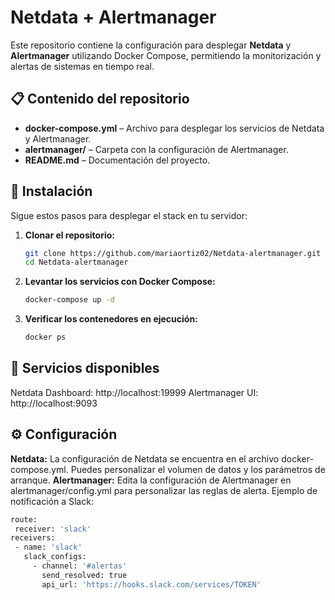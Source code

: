 # Netdata + Alertmanager

Este repositorio contiene la configuración para desplegar **Netdata** y **Alertmanager** utilizando Docker Compose, permitiendo la monitorización y alertas de sistemas en tiempo real.

## 📋 Contenido del repositorio

- **docker-compose.yml** – Archivo para desplegar los servicios de Netdata y Alertmanager.
- **alertmanager/** – Carpeta con la configuración de Alertmanager.
- **README.md** – Documentación del proyecto.

## 🚀 Instalación

Sigue estos pasos para desplegar el stack en tu servidor:

1. **Clonar el repositorio:**

   ```bash
   git clone https://github.com/mariaortiz02/Netdata-alertmanager.git
   cd Netdata-alertmanager
2. **Levantar los servicios con Docker Compose:**

   ```bash
   docker-compose up -d

3. **Verificar los contenedores en ejecución:**

   ```bash
   docker ps

## 📡 Servicios disponibles
Netdata Dashboard: http://localhost:19999
Alertmanager UI: http://localhost:9093

## ⚙️ Configuración
**Netdata:** La configuración de Netdata se encuentra en el archivo docker-compose.yml. Puedes personalizar el volumen de datos y los parámetros de arranque.
**Alertmanager:** Edita la configuración de Alertmanager en alertmanager/config.yml para personalizar las reglas de alerta.
Ejemplo de notificación a Slack:
 ```bash
route:
  receiver: 'slack'
receivers:
  - name: 'slack'
    slack_configs:
      - channel: '#alertas'
        send_resolved: true
        api_url: 'https://hooks.slack.com/services/TOKEN'



